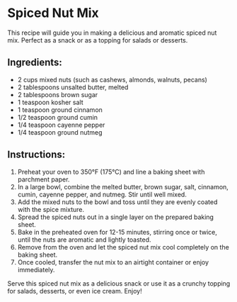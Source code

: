 # Spiced Nut Mix

This recipe will guide you in making a delicious and aromatic spiced nut mix. Perfect as a snack or as a topping for salads or desserts.

## Ingredients:
- 2 cups mixed nuts (such as cashews, almonds, walnuts, pecans)
- 2 tablespoons unsalted butter, melted
- 2 tablespoons brown sugar
- 1 teaspoon kosher salt
- 1 teaspoon ground cinnamon
- 1/2 teaspoon ground cumin
- 1/4 teaspoon cayenne pepper
- 1/4 teaspoon ground nutmeg

## Instructions:
1. Preheat your oven to 350°F (175°C) and line a baking sheet with parchment paper.
2. In a large bowl, combine the melted butter, brown sugar, salt, cinnamon, cumin, cayenne pepper, and nutmeg. Stir until well mixed.
3. Add the mixed nuts to the bowl and toss until they are evenly coated with the spice mixture.
4. Spread the spiced nuts out in a single layer on the prepared baking sheet.
5. Bake in the preheated oven for 12-15 minutes, stirring once or twice, until the nuts are aromatic and lightly toasted.
6. Remove from the oven and let the spiced nut mix cool completely on the baking sheet.
7. Once cooled, transfer the nut mix to an airtight container or enjoy immediately.

Serve this spiced nut mix as a delicious snack or use it as a crunchy topping for salads, desserts, or even ice cream. Enjoy!